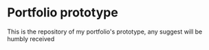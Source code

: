 # Portfolio prototype
This is the repository of my portfolio's prototype, any suggest will be humbly received
